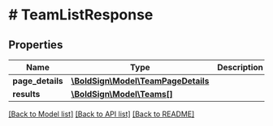 # # TeamListResponse

## Properties

Name | Type | Description | Notes
------------ | ------------- | ------------- | -------------
**page_details** | [**\BoldSign\Model\TeamPageDetails**](TeamPageDetails.md) |  | [optional]
**results** | [**\BoldSign\Model\Teams[]**](Teams.md) |  | [optional]

[[Back to Model list]](../../README.md#models) [[Back to API list]](../../README.md#endpoints) [[Back to README]](../../README.md)
